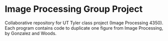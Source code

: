 # Image Processing Group Project
Collaborative repository for UT Tyler class project (Image Processing 4350). Each program contains code to duplicate one figure from Image Processing, by Gonzalez and Woods.
